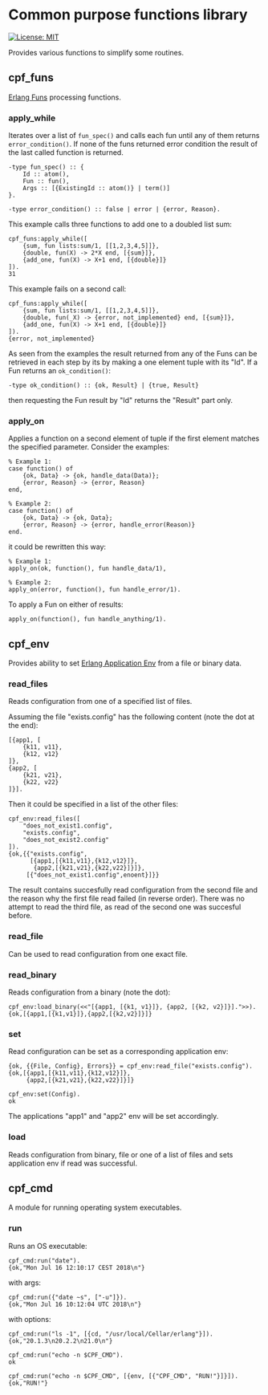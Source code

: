 # Common purpose functions library

[![License: MIT][MIT badge]][MIT]

Provides various functions to simplify some routines.

## cpf_funs

[Erlang Funs] processing functions.

### apply_while

Iterates over a list of `fun_spec()` and calls each fun until any of them
returns `error_condition()`. If none of the funs returned error condition the
result of the last called function is returned.

```
-type fun_spec() :: {
    Id :: atom(),
    Fun :: fun(),
    Args :: [{ExistingId :: atom()} | term()]
}.

-type error_condition() :: false | error | {error, Reason}.
```

This example calls three functions to add one to a doubled list sum:

```
cpf_funs:apply_while([
    {sum, fun lists:sum/1, [[1,2,3,4,5]]},
    {double, fun(X) -> 2*X end, [{sum}]},
    {add_one, fun(X) -> X+1 end, [{double}]}
]).
31
```

This example fails on a second call:

```
cpf_funs:apply_while([
    {sum, fun lists:sum/1, [[1,2,3,4,5]]},
    {double, fun(_X) -> {error, not_implemented} end, [{sum}]},
    {add_one, fun(X) -> X+1 end, [{double}]}
]).
{error, not_implemented}
```

As seen from the examples the result returned from any of the Funs can be
retrieved in each step by its by making a one element tuple with its "Id". If a
Fun returns an `ok_condition()`:

```
-type ok_condition() :: {ok, Result} | {true, Result}
```

then requesting the Fun result by "Id" returns the "Result" part only.

### apply_on

Applies a function on a second element of tuple if the first element matches
the specified parameter. Consider the examples:

```
% Example 1:
case function() of
    {ok, Data} -> {ok, handle_data(Data)};
    {error, Reason} -> {error, Reason}
end,

% Example 2:
case function() of
    {ok, Data} -> {ok, Data};
    {error, Reason} -> {error, handle_error(Reason)}
end.
```

it could be rewritten this way:

```
% Example 1:
apply_on(ok, function(), fun handle_data/1),

% Example 2:
apply_on(error, function(), fun handle_error/1).
```

To apply a Fun on either of results:

```
apply_on(function(), fun handle_anything/1).
```

## cpf_env

Provides ability to set [Erlang Application Env] from a file or binary data.

### read_files

Reads configuration from one of a specified list of files.

Assuming the file "exists.config" has the following content (note the dot at the
end):

```
[{app1, [
    {k11, v11},
    {k12, v12}
]},
{app2, [
    {k21, v21},
    {k22, v22}
]}].
```

Then it could be specified in a list of the other files:

```
cpf_env:read_files([
    "does_not_exist1.config",
    "exists.config",
    "does_not_exist2.config"
]).
{ok,{{"exists.config",
      [{app1,[{k11,v11},{k12,v12}]},
       {app2,[{k21,v21},{k22,v22}]}]},
     [{"does_not_exist1.config",enoent}]}}
```

The result contains succesfully read configuration from the second file and
the reason why the first file read failed (in reverse order). There was no
attempt to read the third file, as read of the second one was succesful before.

### read_file

Can be used to read configuration from one exact file.

### read_binary

Reads configuration from a binary (note the dot):

```
cpf_env:load_binary(<<"[{app1, [{k1, v1}]}, {app2, [{k2, v2}]}].">>).
{ok,[{app1,[{k1,v1}]},{app2,[{k2,v2}]}]}
```

### set

Read configuration can be set as a corresponding application env:

```
{ok, {{File, Config}, Errors}} = cpf_env:read_file("exists.config").
{ok,[{app1,[{k11,v11},{k12,v12}]},
     {app2,[{k21,v21},{k22,v22}]}]}

cpf_env:set(Config).
ok
```

The applications "app1" and "app2" env will be set accordingly.

### load

Reads configuration from binary, file or one of a list of files and sets
application env if read was successful.

## cpf_cmd

A module for running operating system executables.

### run

Runs an OS executable:

```
cpf_cmd:run("date").
{ok,"Mon Jul 16 12:10:17 CEST 2018\n"}
```

with args:

```
cpf_cmd:run({"date ~s", ["-u"]}).
{ok,"Mon Jul 16 10:12:04 UTC 2018\n"}
```

with options:

```
cpf_cmd:run("ls -1", [{cd, "/usr/local/Cellar/erlang"}]).
{ok,"20.1.3\n20.2.2\n21.0\n"}

cpf_cmd:run("echo -n $CPF_CMD").
ok

cpf_cmd:run("echo -n $CPF_CMD", [{env, [{"CPF_CMD", "RUN!"}]}]).
{ok,"RUN!"}
```

<!-- Links -->
[MIT]: https://opensource.org/licenses/MIT
[Erlang Funs]: http://erlang.org/doc/programming_examples/funs.html
[Erlang Application Env]: http://erlang.org/doc/apps/kernel/application.html#set_env-3

<!-- Badges -->
[MIT badge]: https://img.shields.io/badge/License-MIT-yellow.svg?style=flat-square

